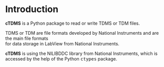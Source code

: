 # Introduction #

<p><strong>cTDMS</strong> is a Python package to read or write TDMS or TDM files.</p>
<p>TDMS or TDM are file formats developed by National Instruments and are the main file formats<br>
for data storage in LabView from National Instruments.</p>
<p><strong>cTDMS</strong> is using the  NILIBDDC library from National Instruments, which is accessed by the help of the Python <tt><span>ctypes</span></tt> package.</p>